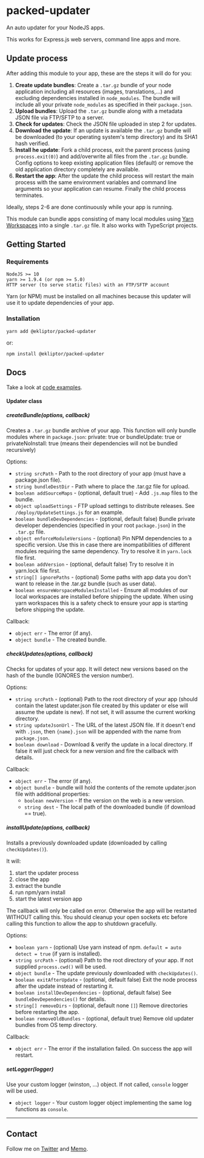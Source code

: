# packed-updater
An auto updater for your NodeJS apps.

This works for Express.js web servers, command line apps and more.

## Update process
After adding this module to your app, these are the steps it will do for you:
1. **Create update bundles**: Create a `.tar.gz` bundle of your node application including all resources (images, translations,...) and excluding dependencies installed in `node_modules`.
The bundle will include all your private `node_modules` as specified in their `package.json`. 
2. **Upload bundles**: Upload the `.tar.gz` bundle along with a metadata JSON file via FTP/SFTP to a server.
3. **Check for updates**: Check the JSON file uploaded in step 2 for updates.
4. **Download the update**: If an update is available the `.tar.gz` bundle will be downloaded (to your operating system's temp directory) and its SHA1 hash verified.
5. **Install he update**: Fork a child process, exit the parent process (using `process.exit(0)`) and add/overwrite all files from the `.tar.gz` bundle. Config options to keep existing application files (default) or remove the old application directory completely are available.
6. **Restart the app**: After the update the child process will restart the main process with the same environment variables and command line arguments so your application can resume. Finally the child process terminates.

Ideally, steps 2-6 are done continuously while your app is running.

This module can bundle apps consisting of many local modules using [Yarn Workspaces](https://classic.yarnpkg.com/en/docs/workspaces/) into a single `.tar.gz` file. It also works with TypeScript projects.

## Getting Started

### Requirements
```
NodeJS >= 10
yarn >= 1.9.4 (or npm >= 5.0)
HTTP server (to serve static files) with an FTP/SFTP account
```
Yarn (or NPM) must be installed on all machines because this updater will use it to update dependencies of your app.

### Installation
```
yarn add @ekliptor/packed-updater
```
or:
```
npm install @ekliptor/packed-updater
```


## Docs
Take a look at [code examples](https://github.com/Ekliptor/packed-updater/tree/master/examples).

#### Updater class
##### createBundle(options, callback) 
Creates a `.tar.gz` bundle archive of your app.
This function will only bundle modules where in `package.json`:
private: true or
bundleUpdate: true or
privateNoInstall: true (means their dependencies will not be bundled recursively)

Options:
* `string srcPath` - Path to the root directory of your app (must have a package.json file).
* `string bundleDestDir` - Path where to place the .tar.gz file for upload.
* `boolean addSourceMaps` - (optional, default true) - Add `.js.map` files to the bundle.
* `object uploadSettings` - FTP upload settings to distribute releases. See `/deploy/UpdateSettings.js` for an example.
* `boolean bundleDevDependencies` - (optional, default false) Bundle private developer dependencies (specified in your root `package.json`) in the `.tar.gz` file.
* `object enforceModuleVersions` - (optional) Pin NPM dependencies to a specific version. Use this in case there are inompatibilities of different modules requiring the same dependency. Try to resolve it in `yarn.lock` file first.
* `boolean addVersion` - (optional, default false) Try to resolve it in yarn.lock file first.
* `string[] ignorePaths` - (optional)  Some paths with app data you don't want to release in the .tar.gz bundle (such as user data).
* `boolean ensureWorspaceModulesInstalled` - Ensure all modules of our local workspaces are installed before shipping the update. When using yarn workspaces this is a safety check to ensure your app is starting before shipping the update.

Callback:
* `object err` - The error (if any).
* `object bundle` - The created bundle.

##### checkUpdates(options, callback)
Checks for updates of your app.
It will detect new versions based on the hash of the bundle (IGNORES the version number).

Options:
* `string srcPath` - (optional) Path to the root directory of your app (should contain the latest updater.json file created by this updater or else will assume the update is new). If not set, it will assume the current working directory.
* `string updateJsonUrl` - The URL of the latest JSON file. If it doesn't end with `.json`, then `{name}.json` will be appended with the name from `package.json`.
* `boolean download` - Download & verify the update in a local directory. If false it will just check for a new version and fire the callback with details.

Callback:
* `object err` - The error (if any).
* `object bundle` - bundle will hold the contents of the remote updater.json file with additional properties:
    * `boolean newVersion` - If the version on the web is a new version.
    * `string dest` - The local path of the downloaded bundle (if download == true).

##### installUpdate(options, callback) 
Installs a previously downloaded update (downloaded by calling `checkUpdates()`).

It will:
1. start the updater process
2. close the app
3. extract the bundle
4. run npm/yarn install
5. start the latest version app

The callback will only be called on error. Otherwise the app will be restarted WITHOUT calling this.
You should cleanup your open sockets etc before calling this function to allow the app to shutdown gracefully.

Options:
* `boolean yarn` - (optional) Use yarn instead of npm. `default = auto detect = true` (if yarn is installed).
* `string srcPath` - (optional) Path to the root directory of your app. If not supplied `process.cwd()` will be used.
* `object bundle` - The update previously downloaded with `checkUpdates()`.
* `boolean exitAfterUpdate` - (optional, default false) Exit the node process after the update instead of restarting it.
* `boolean installDevDependencies` - (optional, default false) See `bundleDevDependencies()` for details.
* `string[] removeDirs` - (optional, default none `[]`) Remove directories before restarting the app.
* `boolean removeOldBundles` - (optional, default true) Remove old updater bundles from OS temp directory.

Callback:
* `object err` - The error if the installation failed. On success the app will restart.

##### setLogger(logger)
Use your custom logger (winston, ...) object. If not called, `console` logger will be used.
* `object logger` - Your custom logger object implementing the same log functions as `console`.

---

## Contact
Follow me on [Twitter](https://twitter.com/ekliptor) and [Memo](https://memo.cash/profile/1JFKA1CabVyX98qPRAUQBL9NhoTnXZr5Zm).
